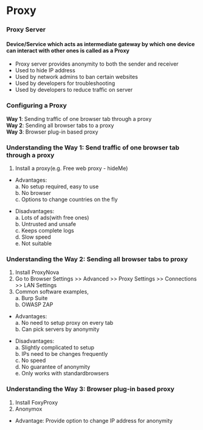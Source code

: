 # Proxy 

### Proxy Server
#### Device/Service which acts as intermediate gateway by which one device can interact with other ones is called as a Proxy

- Proxy server provides anonymity to both the sender and receiver
- Used to hide IP address
- Used by network admins to ban certain websites
- Used by developers for troubleshooting
- Used by developers to reduce traffic on server

### Configuring a Proxy

**Way 1**: Sending traffic of one browser tab through a proxy\
**Way 2**: Sending all browser tabs to a proxy\
**Way 3**: Browser plug-in based proxy

### Understanding the Way 1: Send traffic of one browser tab through a proxy

1. Install a proxy(e.g. Free web proxy - hideMe)
- Advantages:\
   a. No setup required, easy to use\
   b. No browser\
   c. Options to change countries on the fly
   
- Disadvantages:\
   a. Lots of ads(with free ones)\
   b. Untrusted and unsafe\
   c. Keeps complete logs\
   d. Slow speed\
   e. Not suitable
   
### Understanding the Way 2: Sending all browser tabs to proxy

1. Install ProxyNova
2. Go to Browser Settings >> Advanced >> Proxy Settings >> Connections >> LAN Settings
3. Common software examples,\
    a. Burp Suite\
    b. OWASP ZAP

- Advantages:\
   a. No need to setup proxy on every tab\
   b. Can pick servers by anonymity
   
- Disadvantages:\
   a. Slightly complicated to setup\
   b. IPs need to be changes frequently\
   c. No speed\
   d. No guarantee of anonymity\
   e. Only works with standardbrowsers
   
### Understanding the Way 3: Browser plug-in based proxy

1. Install FoxyProxy
2. Anonymox

- Advantage: Provide option to change IP address for anonymity
